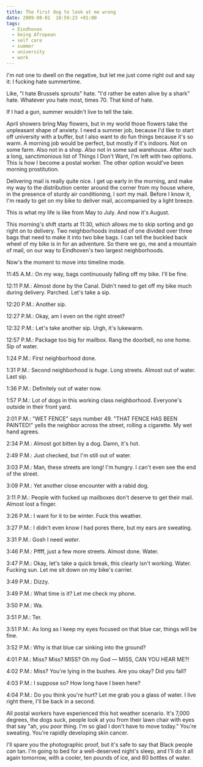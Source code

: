 ```yaml
---
title: The first dog to look at me wrong
date: 2009-08-01  18:59:23 +01:00
tags:
  - Eindhoven
  - being Afropean
  - self care
  - summer
  - university
  - work
---
```

I'm not one to dwell on the negative, but let me just come right out and say it: I fucking hate summertime.

Like, "I hate Brussels sprouts" hate. "I'd rather be eaten alive by a shark" hate. Whatever you hate most, times 70. That kind of hate.

If I had a gun, summer wouldn't live to tell the tale.

April showers bring May flowers, but in my world those flowers take the unpleasant shape of anxiety. I need a summer job, because I'd like to start off university with a buffer, but I also want to do fun things because it's so warm. A morning job would be perfect, but mostly if it's indoors. Not on some farm. Also not in a shop. _Also_ not in some sad warehouse. After such a long, sanctimonious list of Things I Don't Want, I'm left with two options. This is how I become a postal worker. The other option would've been morning prostitution.

Delivering mail is really quite nice. I get up early in the morning, and make my way to the distribution center around the corner from my house where, in the presence of sturdy air conditioning, I sort my mail. Before I know it, I'm ready to get on my bike to deliver mail, accompanied by a light breeze.

This is what my life is like from May to July. And now it's August.

This morning's shift starts at 11:30, which allows me to skip sorting and go right on to delivery. Two neighborhoods instead of one divided over three bags that need to make it into two bike bags. I can tell the buckled back wheel of my bike is in for an adventure. So there we go, me and a mountain of mail, on our way to Eindhoven's two largest neighborhoods.

Now's the moment to move into timeline mode.

11:45 A.M.: On my way, bags continuously falling off my bike. I'll be fine.

12:11 P.M.: Almost done by the Canal. Didn't need to get off my bike much during delivery. Parched. Let's take a sip.

12:20 P.M.: Another sip.

12:27 P.M.: Okay, am I even on the right street?

12:32 P.M.: Let's take another sip. Urgh, it's lukewarm.

12:57 P.M.: Package too big for mailbox. Rang the doorbell, no one home. Sip of water.

1:24 P.M.: First neighborhood done.

1:31 P.M.: Second neighborhood is _huge_. Long streets. Almost out of water. Last sip.

1:36 P.M.: Definitely out of water now.

1:57 P.M.: Lot of dogs in this working class neighborhood. Everyone's outside in their front yard.

2:01 P.M.: "WET FENCE" says number 49. "THAT FENCE HAS BEEN PAINTED!" yells the neighbor across the street, rolling a cigarette. My wet hand agrees.

2:34 P.M.: Almost got bitten by a dog. Damn, it's hot.

2:49 P.M.: Just checked, but I'm still out of water.

3:03 P.M.: Man, these streets are long! I'm hungry. I can't even see the end of the street.

3:09 P.M.: Yet another close encounter with a rabid dog.

3:11 P.M.: People with fucked up mailboxes don't deserve to get their mail. Almost lost a finger.

3:26 P.M.: I want for it to be winter. Fuck this weather.

3:27 P.M.: I didn't even know I had pores there, but my ears are sweating.

3:31 P.M.: Gosh I need _water_.

3:46 P.M.: Pffff, just a few more streets. Almost done. Water.

3:47 P.M.: Okay, let's take a quick break, this clearly isn't working. Water. Fucking sun. Let me sit down on my bike's carrier.

3:49 P.M.: Dizzy.

3:49 P.M.: What time is it? Let me check my phone.

3:50 P.M.: Wa.

3:51 P.M.: Ter.

3:51 P.M.: As long as I keep my eyes focused on that blue car, things will be fine.

3:52 P.M.: Why is that blue car sinking into the ground?

4:01 P.M.: Miss? Miss? MISS? Oh my God — MISS, CAN YOU HEAR ME?!

4:02 P.M.: Miss? You're lying in the bushes. Are you okay? Did you fall?

4:03 P.M.: I suppose so? How long have I been here?

4:04 P.M.: Do you think you're hurt? Let me grab you a glass of water. I live right there, I'll be back in a second.

All postal workers have experienced this hot weather scenario. It's 7,000 degrees, the dogs suck, people look at you from their lawn chair with eyes that say "ah, you poor thing. I'm so glad I don't have to move today." You're sweating. You're rapidly developing skin cancer.

I'll spare you the photographic proof, but it's safe to say that Black people _can_ tan. I'm going to bed for a well-deserved night's sleep, and I'll do it all again tomorrow,  with a cooler, ten pounds of ice, and 80 bottles of water.